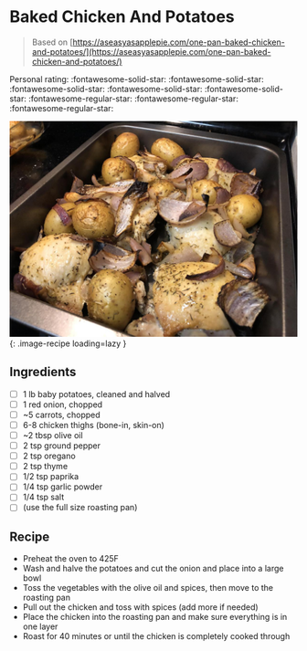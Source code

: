 # Baked Chicken And Potatoes

> Based on [https://aseasyasapplepie.com/one-pan-baked-chicken-and-potatoes/](https://aseasyasapplepie.com/one-pan-baked-chicken-and-potatoes/)

<!-- {cts} rating=2; (User can specify rating on scale of 1-5) -->

Personal rating: :fontawesome-solid-star: :fontawesome-solid-star: :fontawesome-solid-star: :fontawesome-solid-star: :fontawesome-solid-star: :fontawesome-regular-star: :fontawesome-regular-star: :fontawesome-regular-star:

<!-- {cte} -->

<!-- {cts} name_image=baked_chicken_and_potatoes.jpeg; (User can specify image name) -->

![baked_chicken_and_potatoes.jpeg](./baked_chicken_and_potatoes.jpeg){: .image-recipe loading=lazy }

<!-- {cte} -->

## Ingredients

* [ ] 1 lb baby potatoes, cleaned and halved
* [ ] 1 red onion, chopped
* [ ] ~5 carrots, chopped
* [ ] 6-8 chicken thighs (bone-in, skin-on)
* [ ] ~2 tbsp olive oil
* [ ] 2 tsp ground pepper
* [ ] 2 tsp oregano
* [ ] 2 tsp thyme
* [ ] 1/2 tsp paprika
* [ ] 1/4 tsp garlic powder
* [ ] 1/4 tsp salt
* [ ] (use the full size roasting pan)

## Recipe

* Preheat the oven to 425F
* Wash and halve the potatoes and cut the onion and place into a large bowl
* Toss the vegetables with the olive oil and spices, then move to the roasting pan
* Pull out the chicken and toss with spices (add more if needed)
* Place the chicken into the roasting pan and make sure everything is in one layer
* Roast for 40 minutes or until the chicken is completely cooked through
